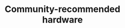 ---
lang: en
layout: doc
permalink: /doc/community-recommended-hardware/
redirect_from: /doc/hardware-testing/
redirect_to: https://forum.qubes-os.org/t/5560
ref: 145
title: Community-recommended hardware
---